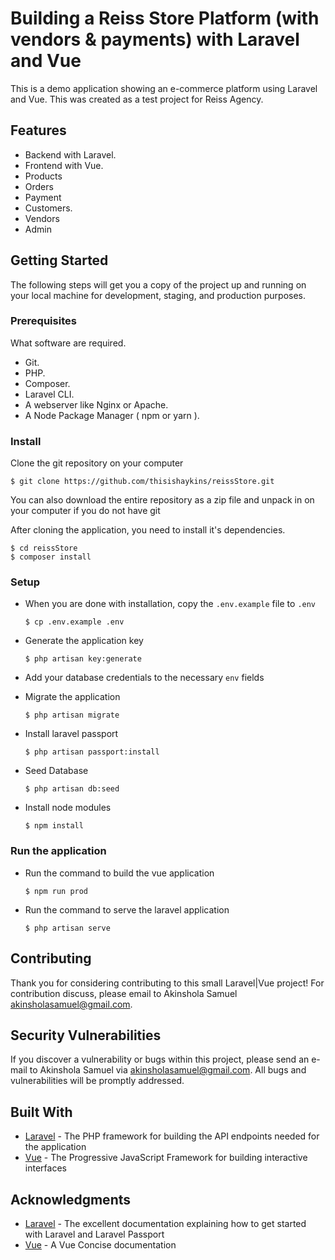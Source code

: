 # Building a Reiss Store Platform (with vendors & payments) with Laravel and Vue
This is a demo application showing an e-commerce platform using Laravel and Vue. This was created as a test project for Reiss Agency.

## Features
* Backend with Laravel.
* Frontend with Vue.
* Products
* Orders
* Payment
* Customers.
* Vendors
* Admin

## Getting Started
The following steps will get you a copy of the project up and running on your local machine for development, staging, and production purposes.

### Prerequisites
What software are required.
* Git.
* PHP.
* Composer.
* Laravel CLI.
* A webserver like Nginx or Apache.
* A Node Package Manager ( npm or yarn ).

### Install
Clone the git repository on your computer

```$ git clone https://github.com/thisishaykins/reissStore.git```


You can also download the entire repository as a zip file and unpack in on your computer if you do not have git

After cloning the application, you need to install it's dependencies.

```
$ cd reissStore
$ composer install
```


### Setup
- When you are done with installation, copy the `.env.example` file to `.env`

  ```$ cp .env.example .env```


- Generate the application key

  ```$ php artisan key:generate```


- Add your database credentials to the necessary `env` fields

- Migrate the application

  ```$ php artisan migrate```

- Install laravel passport

  ```$ php artisan passport:install```

- Seed Database

  ```$ php artisan db:seed```


- Install node modules

  ```$ npm install```


### Run the application
- Run the command to build the vue application

  ```$ npm run prod```

- Run the command to serve the laravel application

  ```$ php artisan serve```


## Contributing
Thank you for considering contributing to this small Laravel|Vue project! For contribution discuss, please email to Akinshola Samuel [akinsholasamuel@gmail.com](mailto:akinsholasamuel@gmail.com).


## Security Vulnerabilities
If you discover a vulnerability or bugs within this project, please send an e-mail to Akinshola Samuel via [akinsholasamuel@gmail.com](mailto:akinsholasamuel@gmail.com). All bugs and vulnerabilities will be promptly addressed.


## Built With
* [Laravel](https://laravel.com) - The PHP framework for building the API endpoints needed for the application
* [Vue](https://vuejs.org) - The Progressive JavaScript Framework for building interactive interfaces


## Acknowledgments
* [Laravel](https://laravel.com) - The excellent documentation explaining how to get started with Laravel and Laravel Passport
* [Vue](https://vuejs.org) - A Vue Concise documentation
